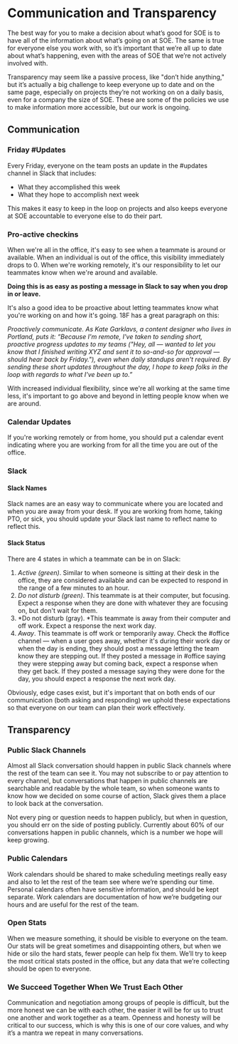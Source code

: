 # Communication and Transparency

The best way for you to make a decision about what’s good for SOE is to have all of the information about what’s going on at SOE. The same is true for everyone else you work with, so it’s important that we’re all up to date about what’s happening, even with the areas of SOE that we’re not actively involved with.

Transparency may seem like a passive process, like "don’t hide anything," but it’s actually a big challenge to keep everyone up to date and on the same page, especially on projects they’re not working on on a daily basis, even for a company the size of SOE. These are some of the policies we use to make information more accessible, but our work is ongoing.

## Communication

### Friday #Updates

Every Friday, everyone on the team posts an update in the #updates channel in Slack that includes:

* What they accomplished this week
* What they hope to accomplish next week

This makes it easy to keep in the loop on projects and also keeps everyone at SOE accountable to everyone else to do their part.

### Pro-active checkins

When we're all in the office, it's easy to see when a teammate is around or available. When an individual is out of the office, this visibility immediately drops to 0.  When we're working remotely, it's our responsibility to let our teammates know when we're around and available. 

**Doing this is as easy as posting a message in Slack to say when you drop in or leave.**

It's also a good idea to be proactive about letting teammates know what you're working on and how it's going. 18F has a great paragraph on this:

*Proactively communicate. As Kate Garklavs, a content designer who lives in Portland, puts it: “Because I'm remote, I've taken to sending short, proactive progress updates to my teams ("Hey, all — wanted to let you know that I finished writing XYZ and sent it to so-and-so for approval — should hear back by Friday."), even when daily standups aren't required. By sending these short updates throughout the day, I hope to keep folks in the loop with regards to what I've been up to.”*

With increased individual flexibility, since we're all working at the same time less, it's important to go above and beyond in letting people know when we are around.

### Calendar Updates

If you're working remotely or from home, you should put a calendar event indicating where you are working from for all the time you are out of the office.

### Slack

#### Slack Names

Slack names are an easy way to communicate where you are located and when you are away from your desk. If you are working from home, taking PTO, or sick, you should update your Slack last name to reflect name to reflect this.

#### Slack Status

There are 4 states in which a teammate can be in on Slack:

1. *Active (green)*. Similar to when someone is sitting at their desk in the office, they are considered available and can be expected to respond in the range of a few minutes to an hour.
2. *Do not disturb (green)*. This teammate is at their computer, but focusing. Expect a response when they are done with whatever they are focusing on, but don't wait for them.
3. *Do not disturb (gray). *This teammate is away from their computer and off work. Expect a response the next work day.
4. *Away*. This teammate is off work or temporarily away. Check the #office channel — when a user goes away, whether it's during their work day or when the day is ending, they should post a message letting the team know they are stepping out. If they posted a message in #office saying they were stepping away but coming back, expect a response when they get back. If they posted a message saying they were done for the day, you should expect a response the next work day. 

Obviously, edge cases exist, but it's important that on both ends of our communication (both asking and responding) we uphold these expectations so that everyone on our team can plan their work effectively.

## Transparency

### Public Slack Channels

Almost all Slack conversation should happen in public Slack channels where the rest of the team can see it. You may not subscribe to or pay attention to every channel, but conversations that happen in public channels are searchable and readable by the whole team, so when someone wants to know how we decided on some course of action, Slack gives them a place to look back at the conversation.

Not every ping or question needs to happen publicly, but when in question, you should err on the side of posting publicly. Currently about 60% of our conversations happen in public channels, which is a number we hope will keep growing.

### Public Calendars

Work calendars should be shared to make scheduling meetings really easy and also to let the rest of the team see where we’re spending our time. Personal calendars often have sensitive information, and should be kept separate. Work calendars are documentation of how we’re budgeting our hours and are useful for the rest of the team.

### Open Stats

When we measure something, it should be visible to everyone on the team. Our stats will be great sometimes and disappointing others, but when we hide or silo the hard stats, fewer people can help fix them. We’ll try to keep the most critical stats posted in the office, but any data that we’re collecting should be open to everyone.

### We Succeed Together When We Trust Each Other

Communication and negotiation among groups of people is difficult, but the more honest we can be with each other, the easier it will be for us to trust one another and work together as a team. Openness and honesty will be critical to our success, which is why this is one of our core values, and why it’s a mantra we repeat in many conversations.
